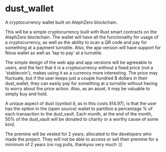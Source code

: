 # dust_wallet

A cryptocurrency wallet built on AlephZero blockchain.

This will be a simple cryptocurrency built with Rust smart contracts on the AlephZero blockchain. The wallet will have all the functionality for usage of a cryptocurrency, as well as the ability to scan a QR code and pay for something at a payment turnstile. Also, the app version will have support for Nova wallet as well as 'tap to pay' at a turnstile.

The simple design of the web app and app versions will be agreeable to users, and the fact that it is a cryptocurrency without a fixed price (not a 'stablecoin'), makes using it as a currency more interesting. The price may fluctuate, but if the user keeps just a couple hundred $ dollars in their dust_wallet, they can easily pay for something at a turnstile without having to worry about the price action. Also, as an asset, it may be valuable to simply buy and hold.

A unique aspect of dust (symbol ẟ, as in this costs ẟ14.97), is that the user has the option in the (open source) wallet to partition a percentage % of each transaction to the dust_vault. Each month, at the end of the month, 50% of the dust_vault will be donated to charity or a worthy cause of some kind.

The premine will be vested for 2 years, allocated to the developers who made the project. They will not be able to access or sell their premine for a minimum of 2 years (no rug pulls, thankyou very much :))
